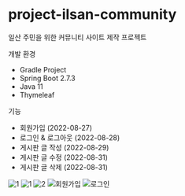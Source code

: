 # project-ilsan-community
일산 주민을 위한 커뮤니티 사이트 제작 프로젝트

개발 환경
- Gradle Project
- Spring Boot 2.7.3
- Java 11
- Thymeleaf

기능
- 회원가입 (2022-08-27)
- 로그인 & 로그아웃 (2022-08-28)
- 게시판 글 작성 (2022-08-29)
- 게시판 글 수정 (2022-08-31)
- 게시판 글 삭제 (2022-08-31)

![1](https://user-images.githubusercontent.com/110602188/187584959-8da49bc4-439b-4ff6-8e7f-4288dab1fe77.gif)
![1](https://user-images.githubusercontent.com/110602188/187584968-2349fa39-6036-43e8-82f8-fb406906e825.gif)
![2](https://user-images.githubusercontent.com/110602188/187584969-23d07e7d-3fae-413f-8392-05c1a7900bfc.gif)
![회원가입](https://user-images.githubusercontent.com/110602188/187585848-1faecb0e-6914-4f99-8175-430276b974f5.gif)
![로그인](https://user-images.githubusercontent.com/110602188/187585852-4ad4ccec-0b5b-40c8-accc-a68df8025217.gif)
